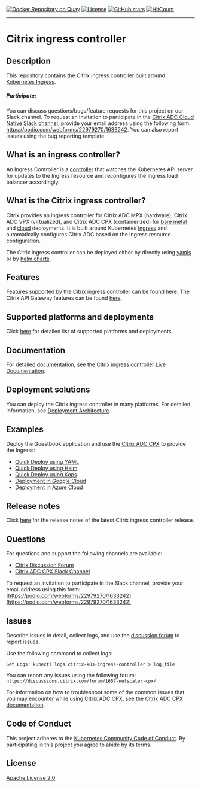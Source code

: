 [![Docker Repository on Quay](https://quay.io/repository/citrix/citrix-k8s-ingress-controller/status "Docker Repository on Quay")](https://quay.io/repository/citrix/citrix-k8s-ingress-controller)
[![License](https://img.shields.io/badge/License-Apache%202.0-blue.svg)](./license/LICENSE)
[![GitHub stars](https://img.shields.io/github/stars/citrix/citrix-k8s-ingress-controller.svg)](https://github.com/citrix/citrix-k8s-ingress-controller/stargazers)
[![HitCount](http://hits.dwyl.com/citrix/citrix-k8s-ingress-controller.svg)](http://hits.dwyl.com/citrix/citrix-k8s-ingress-controller)

---

# Citrix ingress controller

## Description

This repository contains the Citrix ingress controller built around [Kubernetes Ingress](https://kubernetes.io/docs/concepts/services-networking/ingress/).
##### Participate:

   You can discuss questions/bugs/feature requests for this project on our Slack channel. To request an invitation to participate in the [Citrix ADC Cloud Native Slack channel](citrixadccloudnative.slack.com), provide your email address using the following form:
   https://podio.com/webforms/22979270/1633242. 
   You can also report issues using the bug reporting template.

## What is an ingress controller?

An Ingress Controller is a [controller](https://kubernetes.io/docs/concepts/architecture/controller/) that watches the Kubernetes API server for updates to the Ingress resource and reconfigures the Ingress load balancer accordingly.

## What is the Citrix ingress controller?

Citrix provides an ingress controller for Citrix ADC MPX (hardware), Citrix ADC VPX (virtualized), and Citrix ADC CPX (containerized) for [bare metal](https://github.com/citrix/citrix-k8s-ingress-controller/tree/master/deployment/baremetal) and [cloud](https://github.com/citrix/citrix-k8s-ingress-controller/tree/master/deployment) deployments. It is built around Kubernetes [Ingress](https://kubernetes.io/docs/concepts/services-networking/ingress/) and automatically configures Citrix ADC based on the Ingress resource configuration.

The Citrix ingress controller can be deployed either by directly using [yamls](https://github.com/citrix/citrix-k8s-ingress-controller/tree/master/deployment/baremetal) or by [helm charts](https://github.com/citrix/citrix-k8s-ingress-controller/tree/master/charts).

## Features

Features supported by the Citrix ingress controller can be found [here](https://github.com/citrix/citrix-k8s-ingress-controller/tree/master/deployment).
The Citrix API Gateway features can be found [here](https://github.com/citrix/citrix-k8s-ingress-controller/blob/master/docs/deploy/citrix-api-gateway.md).

## Supported platforms and deployments

Click [here](docs/support-matrix.md) for detailed list of supported platforms and deployments.

## Documentation

For detailed documentation, see the [Citrix ingress controller Live Documentation](https://developer-docs.citrix.com/projects/citrix-k8s-ingress-controller/en/latest/).

## Deployment solutions

You can deploy the Citrix ingress controller in many platforms. For detailed information, see [Deployment Architecture](https://github.com/citrix/citrix-k8s-ingress-controller/tree/master/deployment).

## Examples

Deploy the Guestbook application and use the [Citrix ADC CPX](https://www.citrix.com/products/citrix-adc/cpx-express.html) to provide the Ingress:

-  [Quick Deploy using YAML](./example)
-  [Quick Deploy using Helm](https://github.com/citrix/citrix-helm-charts/tree/master/examples/citrix-cpx-with-ingress-controller)
-  [Quick Deploy using Kops](./docs/deploy/deploy-cic-kops.md)
-  [Deployment in Google Cloud](https://github.com/citrix/citrix-k8s-ingress-controller/blob/master/deployment/gcp)
-  [Deployment in Azure Cloud](https://github.com/citrix/citrix-k8s-ingress-controller/tree/master/deployment/azure)

## Release notes

Click [here](https://github.com/citrix/citrix-k8s-ingress-controller/releases) for the release notes of the latest Citrix ingress controller release.

## Questions

For questions and support the following channels are available:

-  [Citrix Discussion Forum](https://discussions.citrix.com/forum/1657-netscaler-cpx/)
-  [Citrix ADC CPX Slack Channel](https://citrixadccloudnative.slack.com/)

To request an invitation to participate in the Slack channel, provide your email address using this form: [https://podio.com/webforms/22979270/1633242](https://podio.com/webforms/22979270/1633242)

## Issues

Describe issues in detail, collect logs, and use the [discussion forum](https://discussions.citrix.com/forum/1657-netscaler-cpx/) to report issues.

Use the following command to collect logs:

```
Get Logs: kubectl logs citrix-k8s-ingress-controller > log_file
```

You can report any issues using the following forum:
`https://discussions.citrix.com/forum/1657-netscaler-cpx/`

For information on how to troubleshoot some of the common issues that you may encounter while using Citrix ADC CPX, see the
[Citrix ADC CPX documentation](https://docs.citrix.com/en-us/citrix-adc-cpx/current-release/cpx-troubleshooting.html).

## Code of Conduct

This project adheres to the [Kubernetes Community Code of Conduct](https://github.com/kubernetes/community/blob/master/code-of-conduct.md). By participating in this project you agree to abide by its terms.

## License

[Apache License 2.0](./license/LICENSE)
